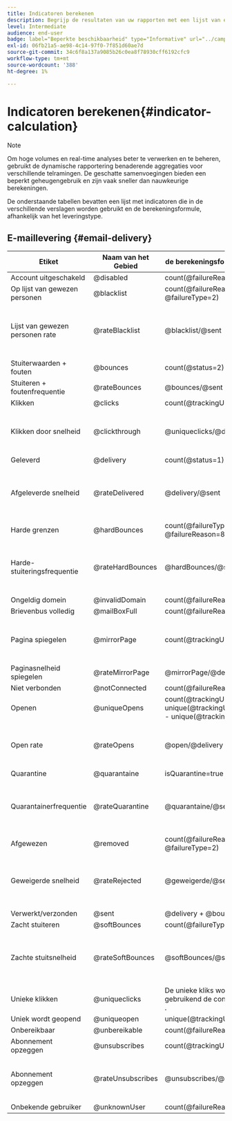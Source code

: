 ```yaml
---
title: Indicatoren berekenen
description: Begrijp de resultaten van uw rapporten met een lijst van elke metrische formule.
level: Intermediate
audience: end-user
badge: label="Beperkte beschikbaarheid" type="Informative" url="../campaign-standard-migration-home.md" tooltip="Beperkt tot gemigreerde gebruikers in Campaign Standard"
exl-id: 06fb21a5-ae98-4c14-97f0-7f851d60ae7d
source-git-commit: 34c6f8a137a9085b26c0ea8f78930cff6192cfc9
workflow-type: tm+mt
source-wordcount: '388'
ht-degree: 1%

---
```


# Indicatoren berekenen{#indicator-calculation}

>[!NOTE]
>
>Om hoge volumes en real-time analyses beter te verwerken en te beheren, gebruikt de dynamische rapportering benaderende aggregaties voor verschillende telramingen. De geschatte samenvoegingen bieden een beperkt geheugengebruik en zijn vaak sneller dan nauwkeurige berekeningen.

De onderstaande tabellen bevatten een lijst met indicatoren die in de verschillende verslagen worden gebruikt en de berekeningsformule, afhankelijk van het leveringstype.

## E-maillevering {#email-delivery}

<table> 
 <thead> 
  <tr> 
   <th> <strong> Etiket </strong> <br/> </th> 
   <th> <strong> Naam van het Gebied </strong> <br/> </th> 
   <th> <strong> de berekeningsformule van de Indicator </strong> <br/> </th> 
   <th> <strong> Commentaren </strong><br/> </th> 
  </tr> 
 </thead> 
 <tbody> 
  <tr> 
   <td> Account uitgeschakeld <br/> </td> 
   <td> @disabled<br/> </td> 
   <td> count(@failureReason=4)<br/> </td> 
   <td> </td> 
  </tr> 
  <tr> 
   <td> Op lijst van gewezen personen <br/> </td> 
   <td> @blacklist<br/> </td> 
   <td> count(@failureReason=8, @failureType=2) <br/> </td> 
   <td> </td> 
  </tr> 
  <tr> 
   <td> Lijst van gewezen personen rate <br/> </td> 
   <td> @rateBlacklist<br/> </td> 
   <td> @blacklist/@sent<br/> </td> 
   <td> De noemer voor tariefberekening is gebaseerd op Verzonden telling (Geleverd + Stemmen).<br/> </td> 
  </tr> 
  <tr> 
   <td> Stuiterwaarden + fouten <br/> </td> 
   <td> @bounces <br/> </td> 
   <td> count(@status=2)<br/> </td> 
   <td> </td> 
  </tr> 
  <tr> 
   <td> Stuiteren + foutenfrequentie <br/> </td> 
   <td> @rateBounces <br/> </td> 
   <td> @bounces/@sent<br/> </td> 
   <td> </td> 
  </tr> 
  <tr> 
   <td> Klikken <br/> </td> 
   <td> @clicks<br/> </td> 
   <td> count(@trackingUrlType=1 of 10 of 11) <br/> </td> 
   <td> </td> 
  </tr> 
  <tr> 
   <td> Klikken door snelheid <br/> </td> 
   <td> @clickthrough <br/> </td> 
   <td> @uniqueclicks/@delivery<br/> </td> 
   <td> De noemer voor tariefberekening is gebaseerd op Geleverd slechts.<br/> </td> 
  </tr> 
  <tr> 
   <td> Geleverd <br/> </td> 
   <td> @delivery<br/> </td> 
   <td> count(@status=1)<br/> </td> 
   <td> </td> 
  </tr> 
  <tr> 
   <td> Afgeleverde snelheid <br/> </td> 
   <td> @rateDelivered <br/> </td> 
   <td> @delivery/@sent<br/> </td> 
   <td> De noemer voor tariefberekening is gebaseerd op Verzonden telling (Geleverd + Stemmen).<br/> </td> 
  </tr> 
  <tr> 
   <td> Harde grenzen <br/> </td> 
   <td> @hardBounces <br/> </td> 
   <td> count(@failureType=2 EN @failureReason=8) <br/> </td> 
   <td> </td> 
  </tr> 
  <tr> 
   <td> Harde-stuiteringsfrequentie <br/> </td> 
   <td> @rateHardBounces <br/> </td> 
   <td> @hardBounces/@sent<br/> </td> 
   <td> De noemer voor tariefberekening is gebaseerd op Verzonden telling (Geleverd + Stemmen).<br/> </td> 
  </tr> 
  <tr> 
   <td> Ongeldig domein <br/> </td> 
   <td> @invalidDomain<br/> </td> 
   <td> count(@failureReason=2)<br/> </td> 
   <td> </td> 
  </tr> 
  <tr> 
   <td> Brievenbus volledig <br/> </td> 
   <td> @mailBoxFull<br/> </td> 
   <td> count(@failureReason=5)<br/> </td> 
   <td> </td> 
  </tr> 
  <tr> 
   <td> Pagina spiegelen <br/> </td> 
   <td> @mirrorPage<br/> </td> 
   <td> count(@trackingUrlType=6) <br/> </td> 
   <td> De noemer voor tariefberekening is gebaseerd op Geleverd slechts.<br/> </td> 
  </tr> 
  <tr> 
   <td> Paginasnelheid spiegelen <br/> </td> 
   <td> @rateMirrorPage<br/> </td> 
   <td> @mirrorPage/@delivery<br/> </td> 
   <td> </td> 
  </tr> 
  <tr> 
   <td> Niet verbonden <br/> </td> 
   <td> @notConnected<br/> </td> 
   <td> count(@failureReason=6)<br/> </td> 
   <td> </td> 
  </tr> 
  <tr> 
   <td> Openen <br/> </td> 
   <td> @uniqueOpens <br/> </td> 
   <td> count(@trackingUrlType=2 + unique(@trackingUrlType=1,2,3,6,10,11) - unique(@trackingUrlType=2)) <br/> </td> 
   <td> </td> 
  </tr> 
  <tr> 
   <td> Open rate <br/> </td> 
   <td> @rateOpens <br/> </td> 
   <td> @open/@delivery<br/> </td> 
   <td> De noemer voor tariefberekening is gebaseerd op Geleverd slechts.<br/> </td> 
  </tr> 
  <tr> 
   <td> Quarantine <br/> </td> 
   <td> @quarantaine <br/> </td> 
   <td> isQuarantine=true <br/> </td> 
   <td> </td> 
  </tr> 
  <tr> 
   <td> Quarantainerfrequentie <br/> </td> 
   <td> @rateQuarantine <br/> </td> 
   <td> @quarantaine/@sent<br/> </td> 
   <td> De noemer voor tariefberekening is gebaseerd op Verzonden telling (Geleverd + Stemmen).<br/> </td> 
  </tr>
  <tr> 
   <td> Afgewezen <br/> </td> 
   <td> @removed<br/> </td> 
   <td> count(@failureReason=20, @failureType=2) <br/> </td> 
   <td> </td> 
  </tr> 
  <tr> 
   <td> Geweigerde snelheid <br/> </td> 
   <td> @rateRejected<br/> </td> 
   <td> @geweigerde/@sent<br/> </td> 
   <td> De noemer voor tariefberekening is gebaseerd op Verzonden telling (Geleverd + Stemmen).<br/> </td> 
  </tr> 
  <tr> 
   <td> Verwerkt/verzonden <br/> </td> 
   <td> @sent<br/> </td> 
   <td> @delivery + @bounces <br/> </td> 
   <td> </td> 
  </tr> 
  <tr> 
   <td> Zacht stuiteren <br/> </td> 
   <td> @softBounces <br/> </td> 
   <td> count(@failureType=1)<br/> </td> 
   <td> </td> 
  </tr> 
  <tr> 
   <td> Zachte stuitsnelheid <br/> </td> 
   <td> @rateSoftBounces <br/> </td> 
   <td> @softBounces/@sent<br/> </td> 
   <td> De noemer voor tariefberekening is gebaseerd op Verzonden telling (Geleverd + Stemmen).<br/> </td> 
  </tr> 
  <tr> 
   <td> Unieke klikken <br/> </td> 
   <td> @uniqueclicks <br/> </td> 
   <td> De unieke kliks wordt berekend gebruikend de concepten van de Schets. </a>.<br/> </td> 
   <td> </td> 
  </tr> 
  <tr> 
   <td> Uniek wordt geopend <br/> </td> 
   <td> @uniqueopen <br/> </td> 
   <td> unique(@trackingUrlType=1,2,3,6,10,11) <br/> </td> 
   <td> </td> 
  </tr> 
  <tr> 
   <td> Onbereikbaar <br/> </td> 
   <td> @unbereikable<br/> </td> 
   <td> count(@failureReason=3)<br/> </td> 
   <td> </td> 
  </tr> 
  <tr> 
   <td> Abonnement opzeggen <br/> </td> 
   <td> @unsubscribes <br/> </td> 
   <td> count(@trackingUrlType=3) <br/> </td> 
   <td> </td> 
  </tr> 
  <tr> 
   <td> Abonnement opzeggen <br/> </td> 
   <td> @rateUnsubscribes <br/> </td> 
   <td> @unsubscribes/@delivery<br/> </td> 
   <td> De noemer voor tariefberekening is gebaseerd op Geleverd slechts.<br/> </td> 
  </tr> 
  <tr> 
   <td> Onbekende gebruiker <br/> </td> 
   <td> @unknownUser<br/> </td> 
   <td> count(@failureReason=1)<br/> </td> 
   <td> </td> 
  </tr> 
 </tbody> 
</table>

<!--
## Push notification delivery {#push-notification-delivery}

<table> 
 <thead> 
  <tr> 
   <th> <strong>Label</strong> <br/> </th> 
   <th> <strong>Field name</strong> <br/> </th> 
   <th> <strong>Indicator calculation formula</strong> <br/> </th> 
  </tr> 
 </thead> 
 <tbody> 
  <tr> 
   <td> Processed/sent<br/> </td> 
   <td> @sent<br/> </td> 
   <td> @count(status=sent)<br/> </td> 
  </tr> 
  <tr> 
   <td> Delivered<br/> </td> 
   <td> @delivered<br/> </td> 
   <td> @count(status=delivered)<br/> </td> 
  </tr> 
  <tr> 
   <td> Delivered rate<br/> </td> 
   <td> @rateDelivered<br/> </td> 
   <td> (@delivered/@sent)*100<br/> </td> 
  </tr> 
  <tr> 
   <td> Bounce + Error rate<br/> </td> 
   <td> @rateBounces<br/> </td> 
   <td> (@delivered/@sent)*100<br/> </td> 
  </tr> 
  <tr> 
   <td> Open<br/> </td> 
   <td> @opens<br/> </td> 
   <td> @count(status=open)<br/> </td> 
  </tr> 
  <tr> 
   <td> Open rate<br/> </td> 
   <td> @rateOpens<br/> </td> 
   <td> (@opens/@delivered)*100<br/> </td> 
  </tr> 
  <tr> 
   <td> Unique opens<br/> </td> 
   <td> @uniqueopens<br/> </td> 
   <td> Unique opens is calculated using ThetaSketch concepts of unique RecipientIds.<br/> </td> 
  </tr> 
  <tr> 
   <td> Impressions<br/> </td> 
   <td> @impressions<br/> </td> 
   <td> @count(status=delivered)<br/> </td> 
  </tr> 
  <tr> 
   <td> Unique impressions<br/> </td> 
   <td> @uniqueimpressions<br/> </td> 
   <td> @unique(@count(status=view))<br/> </td> 
  </tr> 
  <tr> 
   <td> Click<br/> </td> 
   <td> @clicks<br/> </td> 
   <td> @count(status=interact)<br/> </td> 
  </tr> 
  <tr> 
   <td> Unique clicks<br/> </td> 
   <td> @uniqueclicks<br/> </td> 
   <td> Unique clicks is calculated using ThetaSketch concepts.<br/> </td> 
  </tr> 
  <tr> 
   <td> Click through rate<br/> </td> 
   <td> @clickthrough<br/> </td> 
   <td> (@interact/@delivered)*100<br/> </td> 
  </tr> 
 </tbody> 
</table>

## In-App delivery {#in-app-delivery}

<table> 
 <thead> 
  <tr> 
   <th> <strong>Label</strong> <br/> </th> 
   <th> <strong>Field name</strong> <br/> </th> 
   <th> <strong>Indicator calculation formula</strong> <br/> </th> 
   <th> <strong>Comments</strong><br/> </th> 
  </tr> 
 </thead> 
 <tbody> 
  <tr> 
   <td> Processed/sent<br/> </td> 
   <td> @sent<br/> </td> 
   <td> @count(status=sent)<br/> </td> 
   <td> sent=delivered<br/> </td> 
  </tr> 
  <tr> 
   <td> Delivered<br/> </td> 
   <td> @delivered<br/> </td> 
   <td> @count(status=delivered)<br/> </td> 
   <td> delivered=sent<br/> </td> 
  </tr> 
  <tr> 
   <td> Impressions<br/> </td> 
   <td> @impressions<br/> </td> 
   <td> @count(status=view) or @count(status=button 1 click + button 2 click + dismissals)<br/> </td> 
   <td> </td> 
  </tr> 
  <tr> 
   <td> Unique impressions<br/> </td> 
   <td> @uniqueimpressions<br/> </td> 
   <td> @unique(@count(status=view))<br/> </td> 
   <td> For <span class="uicontrol">Target users based on their Campaign profile (inAppProfile)</span> template, user = Recipient Id.<br/> For <span class="uicontrol">Target all users of a Mobile app (inAppBroadcast)</span> and <span class="uicontrol">Target users based on their Mobile profile (inApp)</span> templates, user = MC Id or equivalent that represents a unique combination of user, mobile app and device.<br/> </td> 
  </tr> 
  <tr> 
   <td> In-App clicks <br/> </td> 
   <td> @inappclicks<br/> </td> 
   <td> @count (status=click)<br/> </td> 
   <td> </td> 
  </tr> 
  <tr> 
   <td> Unique In-App clicks<br/> </td> 
   <td> @uniqueinapp<br/> </td> 
   <td> @unique(@count (status=clicks))<br/> </td> 
   <td> For <span class="uicontrol">Target users based on their Campaign profile (inAppProfile)</span> template, user = Recipient Id.<br/> For <span class="uicontrol">Target all users of a Mobile app (inAppBroadcast)</span> and <span class="uicontrol">Target users based on their Mobile profile (inApp)</span> templates, user = MC Id or equivalent that represents a unique combination of user, mobile app and device.<br/> </td> 
  </tr> 
  <tr> 
   <td> In-App click through rate<br/> </td> 
   <td> @inappclickthrough<br/> </td> 
   <td> Total clicks on Button 1 or Button 2/total impressions*100<br/> </td> 
   <td> </td> 
  </tr> 
  <tr> 
   <td> In-App dismissal<br/> </td> 
   <td> @dismissal<br/> </td> 
   <td> @count (status=close)<br/> </td> 
   <td> </td> 
  </tr> 
  <tr> 
   <td> Unique In-App dismissals<br/> </td> 
   <td> @uniquedismissal<br/> </td> 
   <td> @unique(@count (status=close))<br/> </td> 
   <td> For <span class="uicontrol">Target users based on their Campaign profile (inAppProfile)</span> template, user = Recipient Id.<br/> For <span class="uicontrol">Target all users of a Mobile app (inAppBroadcast)</span> and <span class="uicontrol">Target users based on their Mobile profile (inApp)</span> templates, user = MC Id or equivalent that represents a unique combination of user, mobile app and device.<br/> </td> 
  </tr> 
  <tr> 
   <td> In-App dismissal rate<br/> </td> 
   <td> @dismissalrate<br/> </td> 
   <td> Total close/total impressions*100<br/> </td> 
   <td> </td> 
  </tr> 
 </tbody> 
</table>
-->
